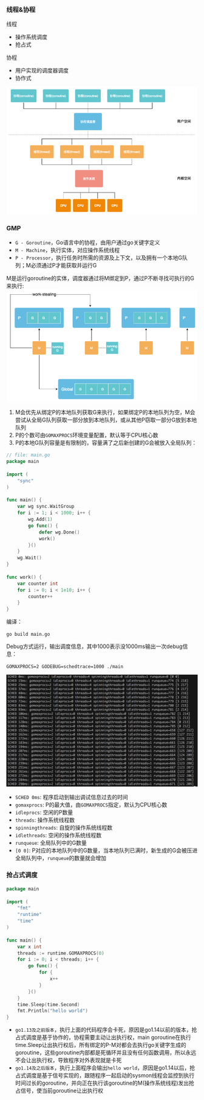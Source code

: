 ### 线程&协程

线程

* 操作系统调度
* 抢占式

协程

* 用户实现的调度器调度
* 协作式

![](assets/sched.png)

### GMP

* `G - Goroutine`，Go语言中的协程，由用户通过go关键字定义 
* `M - Machine`，执行实体，对应操作系统线程 
* `P - Processor`，执行任务时所需的资源及上下文，以及拥有一个本地G队列；M必须通过P才能获取并运行G

M是运行goroutine的实体，调度器通过将M绑定到P，通过P不断寻找可执行的G来执行:
![](assets/gmp.png)

1. M会优先从绑定P的本地队列获取G来执行，如果绑定P的本地队列为空，M会尝试从全局G队列获取一部分放到本地队列，或从其他P窃取一部分G放到本地队列
2. P的个数可由`GOMAXPROCS`环境变量配置，默认等于CPU核心数
3. P的本地G队列容量是有限制的，容量满了之后新创建的G会被放入全局队列：

```go
// file: main.go
package main

import (
	"sync"
)

func main() {
	var wg sync.WaitGroup
	for i := 1; i < 1000; i++ {
		wg.Add(1)
		go func() {
			defer wg.Done()
			work()
		}()
	}
	wg.Wait()
}

func work() {
	var counter int
	for i := 0; i < 1e10; i++ {
		counter++
	}
}
```
编译：

`go build main.go`

Debug方式运行，输出调度信息，其中1000表示没1000ms输出一次debug信息：

`GOMAXPROCS=2 GODEBUG=schedtrace=1000 ./main`

![](assets/schedtrace.png)
* `SCHED 0ms`:  程序启动到输出调试信息过去的时间
* `gomaxprocs`: P的最大值，由`GOMAXPROCS`指定，默认为CPU核心数
* `idleprocs`: 空闲的P数量
* `threads`: 操作系统线程数
* `spinningthreads`: 自旋的操作系统线程数
* `idlethreads`: 空闲的操作系统线程数
* `runqueue`: 全局队列中的G数量
* `[0 0]`: P对应的本地队列中的G数量，当本地队列已满时，新生成的G会被压进全局队列中，`runqueue`的数量就会增加

### 抢占式调度

```go
package main

import (
	"fmt"
	"runtime"
	"time"
)

func main() {
	var x int
	threads := runtime.GOMAXPROCS(0)
	for i := 0; i < threads; i++ {
		go func() {
			for {
				x++
			}
		}()
	}
	time.Sleep(time.Second)
	fmt.Println("hello world")
}
```
* `go1.13及之前版本`，执行上面的代码程序会卡死，原因是go1.14以前的版本，抢占式调度是基于协作的，协程需要主动让出执行权，main goroutine在执行time.Sleep让出执行权后，所有绑定的P-M对都会去执行go关键字生成的goroutine，这些goroutine内部都是死循环并且没有任何函数调用，所以永远不会让出执行权，导致程序对外表现就是卡死
* `go1.14及之后版本`，执行上面程序会输出`hello world`，原因是go1.14以后，抢占式调度是基于信号实现的，跟随程序一起启动的sysmon线程会监控到执行时间过长的goroutine，并向正在执行该goroutine的M(操作系统线程)发出抢占信号，使当前goroutine让出执行权
